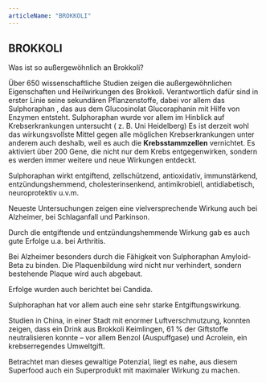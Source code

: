 ```yaml
---
articleName: "BROKKOLI"
---
```


## BROKKOLI

Was ist so außergewöhnlich an Brokkoli?

Über 650 wissenschaftliche Studien zeigen die außergewöhnlichen Eigenschaften und Heilwirkungen des Brokkoli. Verantwortlich dafür sind in erster Linie  seine sekundären Pflanzenstoffe, dabei vor allem das Sulphoraphan , das aus dem Glucosinolat Glucoraphanin mit Hilfe von Enzymen entsteht.
Sulphoraphan wurde vor allem im Hinblick auf Krebserkrankungen untersucht ( z. B. Uni Heidelberg)
Es ist derzeit wohl das wirkungsvollste Mittel gegen alle möglichen Krebserkrankungen unter anderem auch deshalb, weil es auch die **Krebsstammzellen** vernichtet. 
Es aktiviert über 200 Gene, die nicht nur dem Krebs entgegenwirken, sondern es werden immer weitere und neue Wirkungen  entdeckt.

Sulphoraphan wirkt  entgiftend, zellschützend, antioxidativ, immunstärkend, entzündungshemmend, cholesterinsenkend,  antimikrobiell,  antidiabetisch, neuroprotektiv  u.v.m.

Neueste Untersuchungen zeigen eine vielversprechende Wirkung auch bei Alzheimer, bei Schlaganfall und Parkinson.

Durch die entgiftende und entzündungshemmende Wirkung gab es auch gute Erfolge u.a. bei Arthritis.

Bei Alzheimer besonders durch die Fähigkeit von Sulphoraphan Amyloid-Beta zu binden. Die Plaquenbildung wird nicht nur verhindert, sondern bestehende Plaque wird auch abgebaut.

Erfolge wurden auch berichtet bei Candida.

Sulphoraphan hat vor allem auch eine sehr starke Entgiftungswirkung.

Studien in China, in einer Stadt mit enormer Luftverschmutzung, konnten zeigen, dass ein Drink aus Brokkoli Keimlingen, 61 % der Giftstoffe neutralisieren konnte – vor allem Benzol (Auspuffgase) und Acrolein, ein krebserregendes Umweltgift.


Betrachtet man dieses gewaltige Potenzial, liegt es nahe, aus diesem Superfood auch ein Superprodukt mit maximaler Wirkung zu machen.

